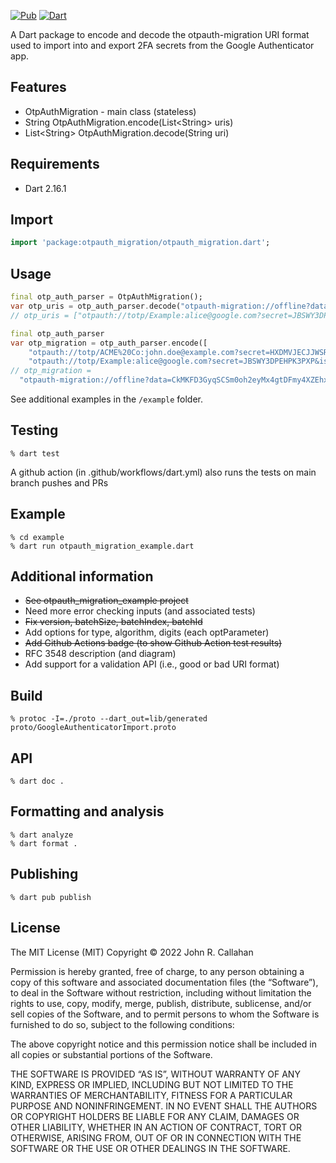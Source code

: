[![Pub](https://img.shields.io/pub/v/otpauth_migration.svg)](https://pub.dev/packages/otpauth_migration)
[![Dart](https://github.com/johncallahan/otpauth_migration/actions/workflows/dart.yml/badge.svg)](https://github.com/johncallahan/otpauth_migration/actions/workflows/dart.yml)

A Dart package to encode and decode the otpauth-migration URI format used to import into and export 2FA secrets from the Google Authenticator app.

## Features

* OtpAuthMigration - main class (stateless)
* String OtpAuthMigration.encode(List\<String\> uris)
* List\<String\> OtpAuthMigration.decode(String uri)

## Requirements

* Dart 2.16.1

## Import

```dart
import 'package:otpauth_migration/otpauth_migration.dart';
```

## Usage

```dart
final otp_auth_parser = OtpAuthMigration();
var otp_uris = otp_auth_parser.decode("otpauth-migration://offline?data=CjEKCkhlbGxvId6tvu8SGEV4YW1wbGU6YWxpY2VAZ29vZ2xlLmNvbRoHRXhhbXBsZTAC"));
// otp_uris = ["otpauth://totp/Example:alice@google.com?secret=JBSWY3DPEHPK3PXP&issuer=Example"]);
```

```dart
final otp_auth_parser
var otp_migration = otp_auth_parser.encode([
    "otpauth://totp/ACME%20Co:john.doe@example.com?secret=HXDMVJECJJWSRB3HWIZR4IFUGFTMXBOZ&issuer=ACME+Co",
    "otpauth://totp/Example:alice@google.com?secret=JBSWY3DPEHPK3PXP&issuer=Example"]);
// otp_migration =
  "otpauth-migration://offline?data=CkMKFD3GyqSCSm0oh2eyMx4gtDFmy4XZEhxBQ01FIENvOmpvaG4uZG9lQGV4YW1wbGUuY29tGgdBQ01FIENvIAEoATACCjUKCkhlbGxvId6tvu8SGEV4YW1wbGU6YWxpY2VAZ29vZ2xlLmNvbRoHRXhhbXBsZSABKAEwAhABGAEgACjn4Pv4Ag==");
```

See additional examples in the `/example` folder.

## Testing

```shell
% dart test
```

A github action (in .github/workflows/dart.yml) also runs the tests on main branch pushes and PRs

## Example

```shell
% cd example
% dart run otpauth_migration_example.dart
```

## Additional information

* ~~See otpauth_migration_example project~~
* Need more error checking inputs (and associated tests)
* ~~Fix version, batchSize, batchIndex, batchId~~
* Add options for type, algorithm, digits (each optParameter)
* ~~Add Github Actions badge (to show Github Action test results)~~
* RFC 3548 description (and diagram)
* Add support for a validation API (i.e., good or bad URI format)

## Build

```shell
% protoc -I=./proto --dart_out=lib/generated proto/GoogleAuthenticatorImport.proto
```

## API

```shell
% dart doc .
```

## Formatting and analysis

```shell
% dart analyze
% dart format .
```

## Publishing

```shell
% dart pub publish
```

## License

The MIT License (MIT)
Copyright © 2022 John R. Callahan

Permission is hereby granted, free of charge, to any person obtaining a copy of this software and associated documentation files (the “Software”), to deal in the Software without restriction, including without limitation the rights to use, copy, modify, merge, publish, distribute, sublicense, and/or sell copies of the Software, and to permit persons to whom the Software is furnished to do so, subject to the following conditions:

The above copyright notice and this permission notice shall be included in all copies or substantial portions of the Software.

THE SOFTWARE IS PROVIDED “AS IS”, WITHOUT WARRANTY OF ANY KIND, EXPRESS OR IMPLIED, INCLUDING BUT NOT LIMITED TO THE WARRANTIES OF MERCHANTABILITY, FITNESS FOR A PARTICULAR PURPOSE AND NONINFRINGEMENT. IN NO EVENT SHALL THE AUTHORS OR COPYRIGHT HOLDERS BE LIABLE FOR ANY CLAIM, DAMAGES OR OTHER LIABILITY, WHETHER IN AN ACTION OF CONTRACT, TORT OR OTHERWISE, ARISING FROM, OUT OF OR IN CONNECTION WITH THE SOFTWARE OR THE USE OR OTHER DEALINGS IN THE SOFTWARE.
